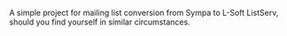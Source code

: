 A simple project for mailing list conversion from Sympa to L-Soft ListServ,
should you find yourself in similar circumstances.

